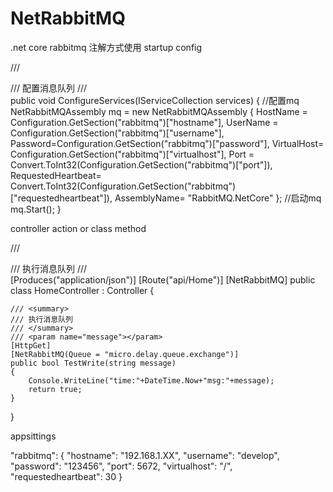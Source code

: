 # NetRabbitMQ
.net core rabbitmq 注解方式使用
startup config

/// <summary>
/// 配置消息队列
/// </summary>
public void ConfigureServices(IServiceCollection services)
{
    //配置mq
    NetRabbitMQAssembly mq = new NetRabbitMQAssembly
    {
        HostName = Configuration.GetSection("rabbitmq")["hostname"],
        UserName = Configuration.GetSection("rabbitmq")["username"],
        Password=Configuration.GetSection("rabbitmq")["password"],
        VirtualHost= Configuration.GetSection("rabbitmq")["virtualhost"],
        Port = Convert.ToInt32(Configuration.GetSection("rabbitmq")["port"]),
        RequestedHeartbeat= Convert.ToInt32(Configuration.GetSection("rabbitmq")["requestedheartbeat"]),
        AssemblyName= "RabbitMQ.NetCore"
    };
    //启动mq
    mq.Start();
}

controller action or class method

/// <summary>
/// 执行消息队列
/// </summary>
[Produces("application/json")]
[Route("api/Home")]
[NetRabbitMQ]
public class HomeController : Controller
{

    /// <summary>
    /// 执行消息队列
    /// </summary>
    /// <param name="message"></param>
    [HttpGet]
    [NetRabbitMQ(Queue = "micro.delay.queue.exchange")]
    public bool TestWrite(string message)
    {
        Console.WriteLine("time:"+DateTime.Now+"msg:"+message);
        return true;
    }
}

appsittings

"rabbitmq": {
"hostname": "192.168.1.XX",
"username": "develop",
"password": "123456",
"port": 5672,
"virtualhost": "/",
"requestedheartbeat": 30
}
